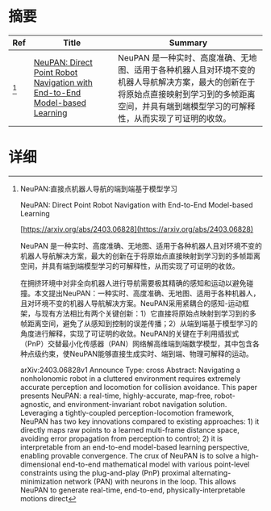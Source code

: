 # 摘要

| Ref | Title | Summary |
| --- | --- | --- |
| [^1] | [NeuPAN: Direct Point Robot Navigation with End-to-End Model-based Learning](https://arxiv.org/abs/2403.06828) | NeuPAN 是一种实时、高度准确、无地图、适用于各种机器人且对环境不变的机器人导航解决方案，最大的创新在于将原始点直接映射到学习到的多帧距离空间，并具有端到端模型学习的可解释性，从而实现了可证明的收敛。 |

# 详细

[^1]: NeuPAN:直接点机器人导航的端到端基于模型学习

    NeuPAN: Direct Point Robot Navigation with End-to-End Model-based Learning

    [https://arxiv.org/abs/2403.06828](https://arxiv.org/abs/2403.06828)

    NeuPAN 是一种实时、高度准确、无地图、适用于各种机器人且对环境不变的机器人导航解决方案，最大的创新在于将原始点直接映射到学习到的多帧距离空间，并具有端到端模型学习的可解释性，从而实现了可证明的收敛。

    

    在拥挤环境中对非全向机器人进行导航需要极其精确的感知和运动以避免碰撞。本文提出NeuPAN：一种实时、高度准确、无地图、适用于各种机器人，且对环境不变的机器人导航解决方案。NeuPAN采用紧耦合的感知-运动框架，与现有方法相比有两个关键创新：1）它直接将原始点映射到学习到的多帧距离空间，避免了从感知到控制的误差传播；2）从端到端基于模型学习的角度进行解释，实现了可证明的收敛。NeuPAN的关键在于利用插拔式（PnP）交替最小化传感器（PAN）网络解高维端到端数学模型，其中包含各种点级约束，使NeuPAN能够直接生成实时、端到端、物理可解释的运动。

    arXiv:2403.06828v1 Announce Type: cross  Abstract: Navigating a nonholonomic robot in a cluttered environment requires extremely accurate perception and locomotion for collision avoidance. This paper presents NeuPAN: a real-time, highly-accurate, map-free, robot-agnostic, and environment-invariant robot navigation solution. Leveraging a tightly-coupled perception-locomotion framework, NeuPAN has two key innovations compared to existing approaches: 1) it directly maps raw points to a learned multi-frame distance space, avoiding error propagation from perception to control; 2) it is interpretable from an end-to-end model-based learning perspective, enabling provable convergence. The crux of NeuPAN is to solve a high-dimensional end-to-end mathematical model with various point-level constraints using the plug-and-play (PnP) proximal alternating-minimization network (PAN) with neurons in the loop. This allows NeuPAN to generate real-time, end-to-end, physically-interpretable motions direct
    

